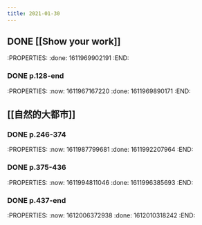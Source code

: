 ```yaml
---
title: 2021-01-30
---
```


## DONE [[Show your work]]
:PROPERTIES:
:done: 1611969902191
:END:
### DONE p.128-end
:PROPERTIES:
:now: 1611967167220
:done: 1611969890171
:END:
## [[自然的大都市]]
### DONE p.246-374
:PROPERTIES:
:now: 1611987799681
:done: 1611992207964
:END:
### DONE p.375-436
:PROPERTIES:
:now: 1611994811046
:done: 1611996385693
:END:
### DONE p.437-end
:PROPERTIES:
:now: 1612006372938
:done: 1612010318242
:END:
###
